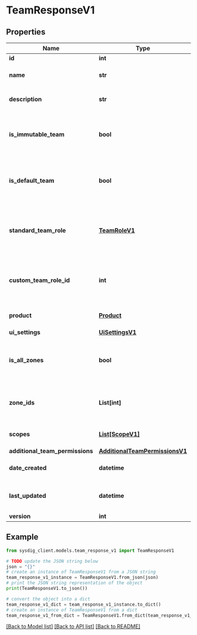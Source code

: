 # TeamResponseV1


## Properties

Name | Type | Description | Notes
------------ | ------------- | ------------- | -------------
**id** | **int** |   | [optional] 
**name** | **str** | The name of the team. It must be unique. | [optional] 
**description** | **str** | A description of the team explaining what is it used for. | [optional] 
**is_immutable_team** | **bool** | Specifies if the team is immutable. This is true if the team was created by the system with full access. It cannot be modified. | [optional] 
**is_default_team** | **bool** | Specifies if the team is the default team. The default team is used to automatically assign new users to a team. | [optional] 
**standard_team_role** | [**TeamRoleV1**](TeamRoleV1.md) | The standard team role assigned by default to users added to this team. Mutually exclusive with &#39;customTeamRoleId&#39;.  | [optional] 
**custom_team_role_id** | **int** | The custom team role assigned by default to users added to this team. Mutually exclusive with &#39;standardTeamRoleId&#39;.  | [optional] 
**product** | [**Product**](Product.md) | The product to which the team is assigned to. | [optional] 
**ui_settings** | [**UiSettingsV1**](UiSettingsV1.md) |  | [optional] 
**is_all_zones** | **bool** | &#39;True&#39; if the users belonging to this team have access to all zones. Mutually exclusive with &#39;zoneIds&#39;.  | [optional] 
**zone_ids** | **List[int]** | The list of zones that users assigned to this team will have access to. Mutually exclusive with &#39;allZones&#39;.  | [optional] 
**scopes** | [**List[ScopeV1]**](ScopeV1.md) | The scopes available to the users of this team. | [optional] 
**additional_team_permissions** | [**AdditionalTeamPermissionsV1**](AdditionalTeamPermissionsV1.md) |  | [optional] 
**date_created** | **datetime** | The date (in ISO 8601 format) when this team was created. | [optional] 
**last_updated** | **datetime** | The date (in ISO 8601 format) when this team was last updated. | [optional] 
**version** | **int** |   | [optional] 

## Example

```python
from sysdig_client.models.team_response_v1 import TeamResponseV1

# TODO update the JSON string below
json = "{}"
# create an instance of TeamResponseV1 from a JSON string
team_response_v1_instance = TeamResponseV1.from_json(json)
# print the JSON string representation of the object
print(TeamResponseV1.to_json())

# convert the object into a dict
team_response_v1_dict = team_response_v1_instance.to_dict()
# create an instance of TeamResponseV1 from a dict
team_response_v1_from_dict = TeamResponseV1.from_dict(team_response_v1_dict)
```
[[Back to Model list]](../README.md#documentation-for-models) [[Back to API list]](../README.md#documentation-for-api-endpoints) [[Back to README]](../README.md)



